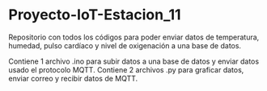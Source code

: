 # Proyecto-IoT-Estacion_11
Repositorio con todos los códigos para poder enviar datos de temperatura, humedad, pulso cardíaco y nivel de oxigenación a una base de datos.

Contiene 1 archivo .ino para subir datos a una base de datos y enviar datos usado el protocolo MQTT.
Contiene 2 archivos .py para graficar datos, enviar correo y recibir datos de MQTT.

